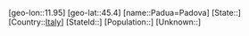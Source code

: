 ﻿---
location: [45.4,11.95]
type: City
tags:
- geo/City


SpocWebEntityId: 33211
isDeleted: false
confidential: public

---
[geo-lon::11.95]
[geo-lat::45.4]
[name::Padua=Padova]
[State::]
[Country::[Italy](geo/Continent/Europe/Italy.md)]
[StateId::]
[Population::]
[Unknown::]

